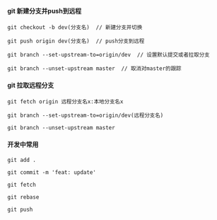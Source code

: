 #### git 新建分支并push到远程
```
git checkout -b dev(分支名)  // 新建分支并切换

git push origin dev(分支名)  // push分支到远程

git branch --set-upstream-to=origin/dev  // 设置默认提交或者拉取分支

git branch --unset-upstream master  // 取消对master的跟踪

```

#### git 拉取远程分支
```
git fetch origin 远程分支名x:本地分支名x

git branch --set-upstream-to=origin/dev(远程分支名)

git branch --unset-upstream master 
```

#### 开发中常用
```
git add .

git commit -m 'feat: update'

git fetch

git rebase

git push
```